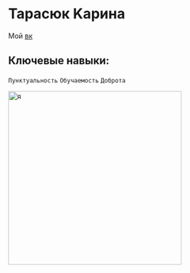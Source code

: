 # Тарасюк Kарина

Мой [вк](https://vk.com/id1565926466)

## Ключевые навыки:

`Пунктуальность`
`Обучаемость`
`Доброта`

<img src= "https://sun1.mts-by-minsk.userapi.com/impg/-X1Han8qWD4DAeF_2gaYUA7pbWET8N8Ed2lbgw/kppZFq4UYDs.jpg?size=1440x1800&quality=95&sign=bde7e07041259bb8f9b2a6d312b25923&type=album" width="350px" alt="я"/>
